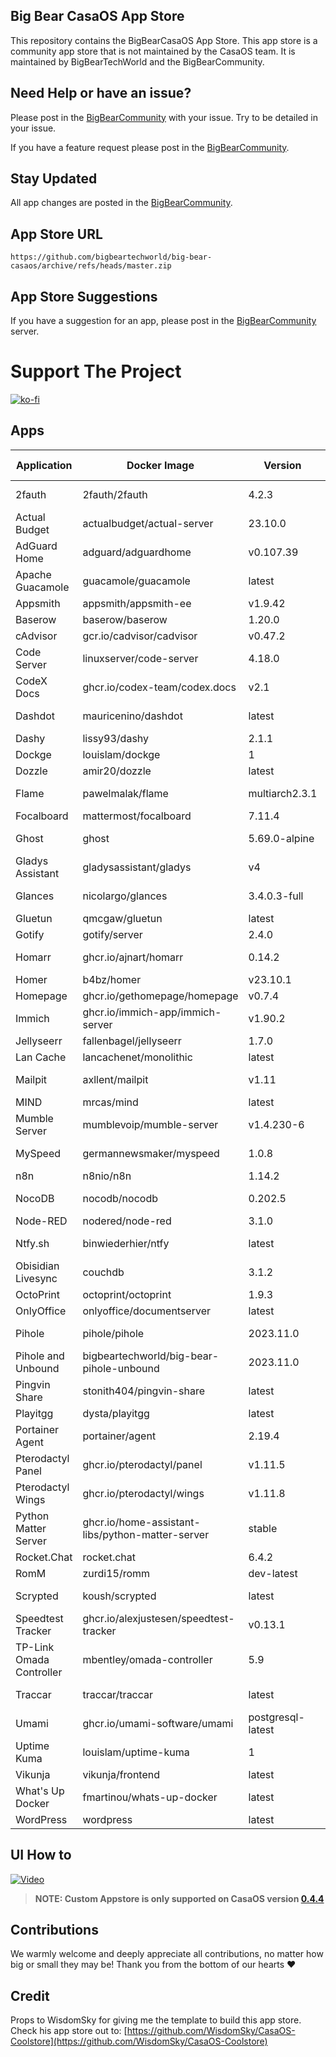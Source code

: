 ## Big Bear CasaOS App Store

This repository contains the BigBearCasaOS App Store. This app store is a community app store that is not maintained by the CasaOS team. It is maintained by BigBearTechWorld and the BigBearCommunity.

## Need Help or have an issue?

Please post in the [BigBearCommunity](https://community.bigbeartechworld.com/c/big-bear-casas/10) with your issue. Try to be detailed in your issue.

If you have a feature request please post in the [BigBearCommunity](https://community.bigbeartechworld.com/c/big-bear-casaos/bigbearcasaos-suggestions/40).

## Stay Updated

All app changes are posted in the [BigBearCommunity](https://community.bigbeartechworld.com/c/bigbearyoutube/bigbearcasaos/10).

## App Store URL

```text
https://github.com/bigbeartechworld/big-bear-casaos/archive/refs/heads/master.zip
```

## App Store Suggestions

If you have a suggestion for an app, please post in the [BigBearCommunity](https://community.bigbeartechworld.com) server.

# Support The Project

[![ko-fi](https://ko-fi.com/img/githubbutton_sm.svg)](https://ko-fi.com/E1E5NDK3I)

## Apps

| Application | Docker Image | Version | YouTube Video | Docs |
| --- | --- | --- | --- | --- |
| 2fauth | 2fauth/2fauth | 4.2.3 | [YouTube Video](https://youtu.be/yCnjxSryD_U) | |
| Actual Budget | actualbudget/actual-server | 23.10.0 | | |
| AdGuard Home | adguard/adguardhome | v0.107.39 | [YouTube Video](https://youtu.be/6cu0kfP50Jg) | |
| Apache Guacamole | guacamole/guacamole | latest | [YouTube Video](https://youtu.be/6cu0kfP50Jg) | |
| Appsmith | appsmith/appsmith-ee | v1.9.42 | | |
| Baserow | baserow/baserow | 1.20.0 | | |
| cAdvisor | gcr.io/cadvisor/cadvisor | v0.47.2 | | |
| Code Server | linuxserver/code-server | 4.18.0 | [YouTube Video](https://youtu.be/aiYcwXDfgE8) | |
| CodeX Docs | ghcr.io/codex-team/codex.docs | v2.1 | [YouTube Video](https://youtu.be/dKm2VJwam24) | | 
| Dashdot | mauricenino/dashdot | latest | [YouTube Video](https://youtu.be/if_fyuX_5fU) | |
| Dashy | lissy93/dashy | 2.1.1 | | |
| Dockge | louislam/dockge | 1 | | |
| Dozzle | amir20/dozzle | latest | |
| Flame | pawelmalak/flame | multiarch2.3.1 | [YouTube Video](https://youtu.be/p_P_jKmJRz8) | |
| Focalboard | mattermost/focalboard | 7.11.4 | | |
| Ghost | ghost | 5.69.0-alpine  | [YouTube Video](https://youtu.be/oJZK9vH4W4Y) | |
| Gladys Assistant | gladysassistant/gladys | v4 | |
| Glances | nicolargo/glances | 3.4.0.3-full | [YouTube Video](https://youtu.be/nwsVJ0QB0sM) |
| Gluetun | qmcgaw/gluetun | latest | | [Docs](https://community.bigbeartechworld.com/t/added-gluetun-to-big-bear-casaos/175)          |
| Gotify | gotify/server | 2.4.0 | |
| Homarr | ghcr.io/ajnart/homarr | 0.14.2 | [YouTube Video](https://youtu.be/H4rzZNO47Uk) |
| Homer | b4bz/homer | v23.10.1 | |
| Homepage | ghcr.io/gethomepage/homepage | v0.7.4 | |
| Immich | ghcr.io/immich-app/immich-server | v1.90.2 | |
| Jellyseerr | fallenbagel/jellyseerr | 1.7.0 | |
| Lan Cache | lancachenet/monolithic | latest | |
| Mailpit | axllent/mailpit | v1.11 | [YouTube Video](https://youtu.be/2MY3S6csrVw) |
| MIND | mrcas/mind | latest | |
| Mumble Server | mumblevoip/mumble-server | v1.4.230-6 | |
| MySpeed | germannewsmaker/myspeed | 1.0.8 | [YouTube Video](https://youtu.be/7roj87Fytz0) |
| n8n | n8nio/n8n | 1.14.2 | |
| NocoDB | nocodb/nocodb | 0.202.5 | [YouTube Video](https://youtu.be/mO2YzWpBu4o) | [Docs](https://community.bigbeartechworld.com/t/added-nocodb-to-big-bear-casaos/177) |
| Node-RED | nodered/node-red | 3.1.0 | |
| Ntfy.sh | binwiederhier/ntfy | latest | [YouTube Video](https://youtu.be/wSWhtSNwTd8) |
| Obisidian Livesync | couchdb | 3.1.2 | |
| OctoPrint | octoprint/octoprint | 1.9.3 | |
| OnlyOffice | onlyoffice/documentserver | latest | |
| Pihole | pihole/pihole | 2023.11.0 | [YouTube Video](https://youtu.be/FcMF1sYacqk) | |
| Pihole and Unbound | bigbeartechworld/big-bear-pihole-unbound | 2023.11.0 | [YouTube Video](https://youtu.be/ByFSgnnUuBI) | [Docs](https://community.bigbeartechworld.com/t/added-pihole-and-unbound-to-bigbearcasaos/191) |
| Pingvin Share | stonith404/pingvin-share | latest | [YouTube Video](https://youtu.be/SRJUS7h1vhU) |
| Playitgg | dysta/playitgg | latest | |
| Portainer Agent | portainer/agent | 2.19.4 | |
| Pterodactyl Panel | ghcr.io/pterodactyl/panel | v1.11.5 | |
| Pterodactyl Wings | ghcr.io/pterodactyl/wings | v1.11.8 | |
| Python Matter Server | ghcr.io/home-assistant-libs/python-matter-server | stable | |
| Rocket.Chat | rocket.chat | 6.4.2 | |
| RomM | zurdi15/romm | dev-latest | |
| Scrypted | koush/scrypted | latest | [YouTube Video](https://community.bigbeartechworld.com/t/how-to-install-scrypted-on-casaos-using-bigbearcasaos/155) |
| Speedtest Tracker | ghcr.io/alexjustesen/speedtest-tracker | v0.13.1 | [YouTube Video](https://youtu.be/TLjS8xNNwis) | |
| TP-Link Omada Controller | mbentley/omada-controller | 5.9 | |
| Traccar | traccar/traccar | latest | [YouTube Video](https://youtu.be/zn_tu9r6g-w) |
| Umami | ghcr.io/umami-software/umami | postgresql-latest | [YouTube Video](https://youtu.be/4DEF5fNf8hU) |
| Uptime Kuma | louislam/uptime-kuma | 1 | |
| Vikunja | vikunja/frontend | latest | |
| What's Up Docker | fmartinou/whats-up-docker | latest | |
| WordPress | wordpress | latest | |

## UI How to

[![Video](https://img.youtube.com/vi/rqFUeDDb5uA/0.jpg)](https://youtu.be/rqFUeDDb5uA)

> **NOTE: Custom Appstore is only supported on CasaOS version [0.4.4](https://blog.casaos.io/blog/32.html)**

## Contributions

We warmly welcome and deeply appreciate all contributions, no matter how big or small they may be! Thank you from the bottom of our hearts ❤️

## Credit

Props to WisdomSky for giving me the template to build this app store. Check his app store out to: [https://github.com/WisdomSky/CasaOS-Coolstore](https://github.com/WisdomSky/CasaOS-Coolstore)
